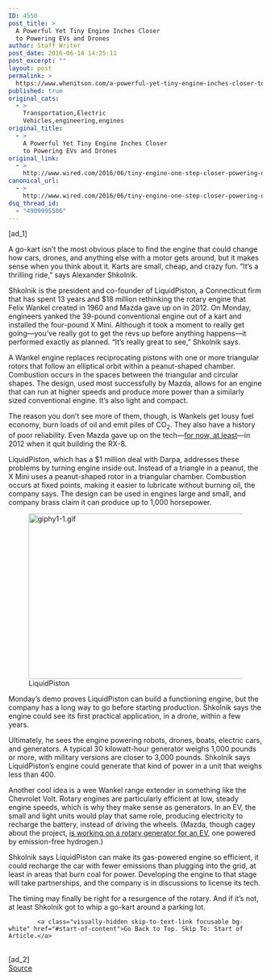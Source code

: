 ```yaml
---
ID: 4550
post_title: >
  A Powerful Yet Tiny Engine Inches Closer
  to Powering EVs and Drones
author: Staff Writer
post_date: 2016-06-14 14:25:11
post_excerpt: ""
layout: post
permalink: >
  https://www.whenitson.com/a-powerful-yet-tiny-engine-inches-closer-to-powering-evs-and-drones/
published: true
original_cats:
  - >
    Transportation,Electric
    Vehicles,engineering,engines
original_title:
  - >
    A Powerful Yet Tiny Engine Inches Closer
    to Powering EVs and Drones
original_link:
  - >
    http://www.wired.com/2016/06/tiny-engine-one-step-closer-powering-drones-electric-cars/
canonical_url:
  - >
    http://www.wired.com/2016/06/tiny-engine-one-step-closer-powering-drones-electric-cars/
dsq_thread_id:
  - "4909995586"
---
```

 [ad_1]
<br><div id=""><p>A go-kart isn’t the most obvious place to find the engine that could change how cars, drones, and anything else with a motor gets around, but it makes sense when you think about it. Karts are small, cheap, and crazy fun. “It’s a thrilling ride,” says Alexander Shkolnik.</p>
<p>Shkolnik is the president and co-founder of LiquidPiston, a Connecticut firm that has spent 13 years and $18 million rethinking the rotary engine that Felix Wankel created in 1960 and Mazda gave up on in 2012. On Monday, engineers yanked the 39-pound conventional engine out of a kart and installed the four-pound X Mini. Although it took a moment to really get going—you’ve really got to get the revs up before anything happens—it performed exactly as planned. “It’s really great to see,” Shkolnik says.</p>
<p>A Wankel engine replaces reciprocating pistons with one or more triangular rotors that follow an elliptical orbit within a peanut-shaped chamber. Combustion occurs in the spaces between the triangular and circular shapes. The design, used most successfully by Mazda, allows for an engine that can run at higher speeds and produce more power than a similarly sized conventional engine. It’s also light and compact.</p>
<p>The reason you don’t see more of them, though, is Wankels get lousy fuel economy, burn loads of oil and emit piles of CO<sub>2</sub>. They also have a history of poor reliability. Even Mazda gave up on the tech—<a href="http://www.wired.com/2015/12/mazdas-confusing-plan-to-resurrect-the-famously-dirty-rotary-engine/">for now, at least</a>—in 2012 when it quit building the RX-8.</p>
<p>LiquidPiston, which has a $1 million deal with Darpa, addresses these problems by turning engine inside out. Instead of a triangle in a peanut, the X Mini uses a peanut-shaped rotor in a triangular chamber. Combustion occurs at fixed points, making it easier to lubricate without burning oil, the company says. The design can be used in engines large and small, and company brass claim it can produce up to 1,000 horsepower.</p>
<figure attachment_2044437="" class="wp-caption landscape alignnone fader relative" data-js="fader"><img class="size-default-top-art wp-image-2044437" src="http://www.whenitson.com/wp-content/uploads/2016/06/A-Powerful-Yet-Tiny-Engine-Inches-Closer-to-Powering-EVs-and-Drones.gif" alt="giphy1-1.gif" width="582" height="328"/><figcaption class="wp-caption-text link-underline"><span class="credit link-underline-sm"><span aria-hidden="true" class="ui ui-infogr inline-block ui-credit relative opacity-6 marg-r-sm marg-l-sm no-caption"/>LiquidPiston</span></figcaption></figure><p>Monday’s demo proves LiquidPiston can build a functioning engine, but the company has a long way to go before starting production. Shkolnik says the engine could see its first practical application, in a drone, within a few years.</p>
<p>Ultimately, he sees the engine powering robots, drones, boats, electric cars, and generators. A typical 30 kilowatt-hour generator weighs 1,000 pounds or more, with military versions are closer to 3,000 pounds. Shkolnik says LiquidPiston’s engine could generate that kind of power in a unit that weighs less than 400.</p>



<p>Another cool idea is a wee Wankel range extender in something like the Chevrolet Volt. Rotary engines are particularly efficient at low, steady engine speeds, which is why they make sense as generators. In an EV, the small and light units would play that same role, producing electricity to recharge the battery, instead of driving the wheels. (Mazda, though cagey about the project, <a href="http://www.wired.com/2015/12/mazdas-confusing-plan-to-resurrect-the-famously-dirty-rotary-engine/">is working on a rotary generator for an EV</a>, one powered by emission-free hydrogen.)</p>
<p>Shkolnik says LiquidPiston can make its gas-powered engine so efficient, it could recharge the car with fewer emissions than plugging into the grid, at least in areas that burn coal for power. Developing the engine to that stage will take partnerships, and the company is in discussions to license its tech.</p>
<p>The timing may finally be right for a resurgence of the rotary. And if it’s not, at least Shkolnik got to whip a go-kart around a parking lot.</p>

			<a class="visually-hidden skip-to-text-link focusable bg-white" href="#start-of-content">Go Back to Top. Skip To: Start of Article.</a>

			
</div>
<br>[ad_2]
<br><a href="http://www.wired.com/2016/06/tiny-engine-one-step-closer-powering-drones-electric-cars/">Source </a>